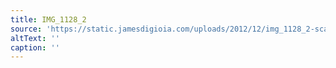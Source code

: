 ```yaml
---
title: IMG_1128_2
source: 'https://static.jamesdigioia.com/uploads/2012/12/img_1128_2-scaled.jpg'
altText: ''
caption: ''
---
```


